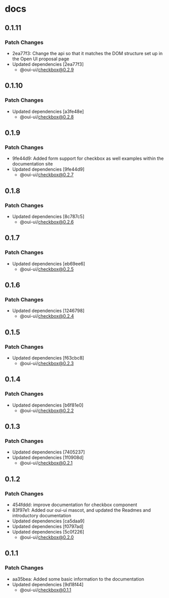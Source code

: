 # docs

## 0.1.11

### Patch Changes

-   2ea77f3: Change the api so that it matches the DOM structure set up in the Open UI proposal page
-   Updated dependencies [2ea77f3]
    -   @oui-ui/checkbox@0.2.9

## 0.1.10

### Patch Changes

-   Updated dependencies [a3fe48e]
    -   @oui-ui/checkbox@0.2.8

## 0.1.9

### Patch Changes

-   9fe44d9: Added form support for checkbox as well examples within the documentation site
-   Updated dependencies [9fe44d9]
    -   @oui-ui/checkbox@0.2.7

## 0.1.8

### Patch Changes

-   Updated dependencies [8c787c5]
    -   @oui-ui/checkbox@0.2.6

## 0.1.7

### Patch Changes

-   Updated dependencies [eb69ee6]
    -   @oui-ui/checkbox@0.2.5

## 0.1.6

### Patch Changes

-   Updated dependencies [1246798]
    -   @oui-ui/checkbox@0.2.4

## 0.1.5

### Patch Changes

-   Updated dependencies [f63cbc8]
    -   @oui-ui/checkbox@0.2.3

## 0.1.4

### Patch Changes

-   Updated dependencies [b6f81e0]
    -   @oui-ui/checkbox@0.2.2

## 0.1.3

### Patch Changes

-   Updated dependencies [7405237]
-   Updated dependencies [1f0908d]
    -   @oui-ui/checkbox@0.2.1

## 0.1.2

### Patch Changes

-   454fddd: improve documentation for checkbox component
-   83f97e1: Added our oui-ui mascot, and updated the Readmes and introductory documentation
-   Updated dependencies [ca5daa9]
-   Updated dependencies [f0797ad]
-   Updated dependencies [5c0f226]
    -   @oui-ui/checkbox@0.2.0

## 0.1.1

### Patch Changes

-   aa35bea: Added some basic information to the documentation
-   Updated dependencies [9d18f44]
    -   @oui-ui/checkbox@0.1.1
